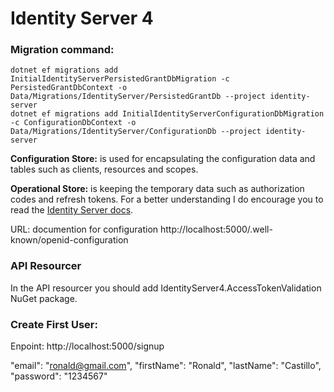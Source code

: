 # Identity Server 4

### Migration command:

```
dotnet ef migrations add InitialIdentityServerPersistedGrantDbMigration -c PersistedGrantDbContext -o Data/Migrations/IdentityServer/PersistedGrantDb --project identity-server
dotnet ef migrations add InitialIdentityServerConfigurationDbMigration -c ConfigurationDbContext -o Data/Migrations/IdentityServer/ConfigurationDb --project identity-server
```

**Configuration Store:** is used for encapsulating the configuration data and tables such as clients, resources and scopes.

**Operational Store:** is keeping the temporary data such as authorization codes and refresh tokens. For a better understanding I do encourage you to read the [Identity Server docs](https://identityserver4.readthedocs.io/).

URL: documention for configuration http://localhost:5000/.well-known/openid-configuration

### API Resourcer

In the API resourcer you should add IdentityServer4.AccessTokenValidation NuGet package.


### Create First User: 

Enpoint: http://localhost:5000/signup

"email": "ronald@gmail.com",
"firstName": "Ronald",
"lastName": "Castillo",
"password": "1234567"
